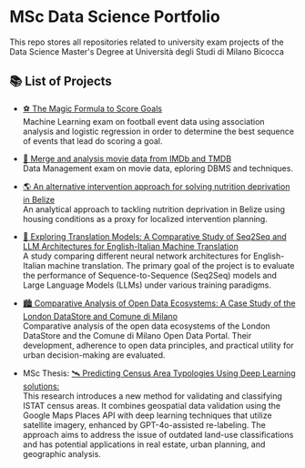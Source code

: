 # MSc Data Science Portfolio
This repo stores all repositories related to university exam projects of the Data Science Master's Degree at Università degli Studi di Milano Bicocca

## 📚 List of Projects

- [⚽ The Magic Formula to Score Goals](https://github.com/AntonioMastroianni/Machine-Learning-Exam)  
 Machine Learning exam on football event data using association analysis and logistic regression in order to determine the best sequence of events that lead do scoring a goal.

- [🎥 Merge and analysis movie data from IMDb and TMDB](https://github.com/AntonioMastroianni/Data-Management-Project)  
 Data Management exam on movie data, eploring DBMS and techniques.

- [🌎 An alternative intervention approach for solving nutrition deprivation in Belize](https://github.com/AntonioMastroianni/Data-Science-Lab-Project)  
 An analytical approach to tackling nutrition deprivation in Belize using housing conditions as a proxy for localized intervention planning.

- [🤖 Exploring Translation Models: A Comparative Study of Seq2Seq and LLM Architectures for English-Italian Machine Translation](https://github.com/Pakyy/NLP-Project---MT-en-it/tree/main)  
 A study comparing different neural network architectures for English-Italian machine translation. The primary goal of the project is to evaluate the performance of Sequence-to-Sequence (Seq2Seq) models and Large Language Models (LLMs) under various training paradigms.

- [🏙️ Comparative Analysis of Open Data Ecosystems: A Case Study of the London DataStore and Comune di Milano](https://github.com/AntonioMastroianni/Smart-Cities-Project/tree/main)  
 Comparative analysis of the open data ecosystems of the London DataStore and the Comune di Milano Open Data Portal. Their development, adherence to open data principles, and practical utility for urban decision-making are evaluated.

-  MSc Thesis: [🛰️ Predicting Census Area Typologies Using Deep Learning solutions:](https://github.com/AntonioMastroianni/MSc-Thesis)  
 This research introduces a new method for validating and classifying ISTAT census areas. It combines geospatial data validation using the Google Maps Places API with deep learning techniques that utilize satellite imagery, enhanced by GPT-4o-assisted re-labeling. The 
 approach aims to address the issue of outdated land-use classifications and has potential applications in real estate, urban planning, and geographic analysis.



